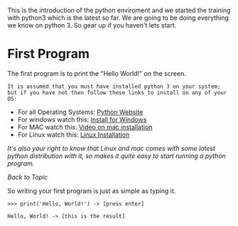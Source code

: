 This is the introduction of the python enviroment and we started the training with python3 which is the latest so far.
We are going to be doing everything we know on python 3. So gear up if you haven't lets start.

# First Program #
The first program is to print the "Hello World!" on the screen.

```
It is assumed that you must have installed python 3 on your system;
but if you have not then follow these links to install on any of your OS:
```

- For all Operating Systems: [Python Website](https://python.org/downloads/)
- For windows watch this: [Install for Windows](https://www.youtube.com/watch?v=0DQsjE8vMpc)
- For MAC watch this: [Video on mac installation](https://www.youtube.com/watch?v=nhv82tvFfkM)
- For Linux watch this: [Linux Installation](https://www.youtube.com/watch?v=IAco2SSuGms)

*It's also your right to know that Linux and mac comes with some latest python distribution with it, so makes it quite easy to start running a python program.* 

_Back to Topic_


So writing your first program is just as simple as typing it.

```
>>> print('Hello, World!') -> [press enter]

Hello, World! -> [this is the result]
```
